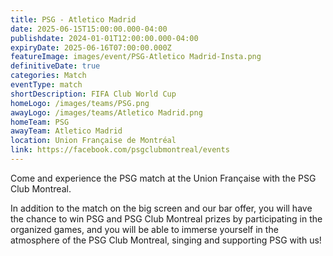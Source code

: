 ```yaml
---
title: PSG - Atletico Madrid
date: 2025-06-15T15:00:00.000-04:00
publishdate: 2024-01-01T12:00:00.000-04:00
expiryDate: 2025-06-16T07:00:00.000Z
featureImage: images/event/PSG-Atletico Madrid-Insta.png
definitiveDate: true
categories: Match
eventType: match
shortDescription: FIFA Club World Cup
homeLogo: /images/teams/PSG.png
awayLogo: /images/teams/Atletico Madrid.png
homeTeam: PSG
awayTeam: Atletico Madrid
location: Union Française de Montréal
link: https://facebook.com/psgclubmontreal/events
---
```


Come and experience the PSG match at the Union Française with the PSG Club Montreal.

In addition to the match on the big screen and our bar offer, you will have the chance to win PSG and PSG Club Montreal prizes by participating in the organized games, and you will be able to immerse yourself in the atmosphere of the PSG Club Montreal, singing and supporting PSG with us!

